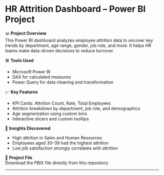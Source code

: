 # HR Attrition Dashboard – Power BI Project

📊 **Project Overview**  
This Power BI dashboard analyzes employee attrition data to uncover key trends by department, age range, gender, job role, and more. It helps HR teams make data-driven decisions to reduce turnover.

🛠️ **Tools Used**  
- Microsoft Power BI  
- DAX for calculated measures  
- Power Query for data cleaning and transformation

📈 **Key Features**  
- KPI Cards: Attrition Count, Rate, Total Employees  
- Attrition breakdown by department, job role, and demographics  
- Age segmentation using custom bins  
- Interactive slicers and custom tooltips

🧠 **Insights Discovered**  
- High attrition in Sales and Human Resources  
- Employees aged 30–39 had the highest attrition  
- Low job satisfaction strongly correlates with attrition

📁 **Project File**  
Download the PBIX file directly from this repository.

---
